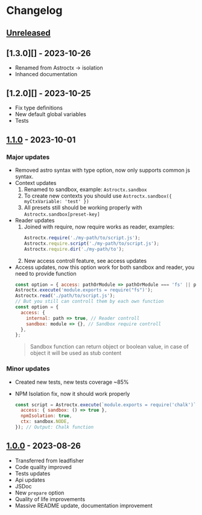 # Changelog

## [Unreleased][unreleased]

## [1.3.0][] - 2023-10-26

- Renamed from Astroctx -> isolation
- Inhanced documentation

## [1.2.0][] - 2023-10-25

- Fix type definitions
- New default global variables
- Tests

## [1.1.0][] - 2023-10-01

### Major updates

- Removed astro syntax with type option, now only supports common js syntax.
- Context updates
  1. Renamed to sandbox, example: <code>Astroctx.sandbox</code>
  2. To create new contexts you should use <code>Astroctx.sandbox({ myCtxVariable: 'test' })</code>
  3. All presets still should be working properly with <code>Astroctx.sandbox[preset-key]</code>
- Reader updates
  1. Joined with require, now require works as reader, examples:
     ```js
     Astroctx.require('./my-path/to/script.js');
     Astroctx.require.script('./my-path/to/script.js');
     Astroctx.require.dir('./my-path/to');
     ```
  2. New access controll feature, see access updates
- Access updates, now this option work for both sandbox and reader, you need to provide function
  ```js
  const option = { access: pathOrModule => pathOrModule === 'fs' || pathOrModule.endsWith('.js') };
  Astroctx.execute('module.exports = require("fs")');
  Astroctx.read('./path/to/script.js');
  // But you still can controll them by each own function
  const option = {
    access: {
      internal: path => true, // Reader controll
      sandbox: module => {}, // Sandbox require controll
    },
  };
  ```
  > Sandbox function can return object or boolean value, in case of object it will be used as stub
  > content

### Minor updates

- Created new tests, new tests coverage ~85%
- NPM Isolation fix, now it should work properly

  ```js
  const script = Astroctx.execute(`module.exports = require('chalk')`, {
    access: { sandbox: () => true },
    npmIsolation: true,
    ctx: sandbox.NODE,
  }); // Output: Chalk function
  ```

## [1.0.0][] - 2023-08-26

- Transferred from leadfisher
- Code quality improved
- Tests updates
- Api updates
- JSDoc
- New <code>prepare</code> option
- Quality of life improvements
- Massive README update, documentation improvement

[unreleased]: https://github.com/astrohelm/astroctx/compare/v1.1.0...HEAD
[1.1.0]: https://github.com/astrohelm/astroctx/compare/v1.0.0...v1.1.0
[1.0.0]: https://github.com/astrohelm/astroctx/releases/tag/v1.0.0
